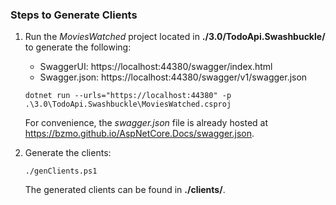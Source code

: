 ### Steps to Generate Clients
1. Run the _MoviesWatched_ project located in __./3.0/TodoApi.Swashbuckle/__ to generate the following:
    - SwaggerUI: https://localhost:44380/swagger/index.html
    - Swagger.json: https://localhost:44380/swagger/v1/swagger.json
    
    
    ```
    dotnet run --urls="https://localhost:44380" -p .\3.0\TodoApi.Swashbuckle\MoviesWatched.csproj
    ```
    For convenience, the _swagger.json_ file is already hosted at https://bzmo.github.io/AspNetCore.Docs/swagger.json.
2. Generate the clients:
    ```
    ./genClients.ps1
    ```
    The generated clients can be found in __./clients/__.
